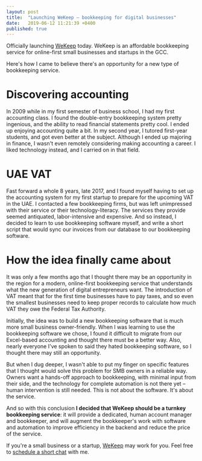 ```yaml
---
layout: post
title:  "Launching WeKeep – bookkeeping for digital businesses"
date:   2019-06-12 11:21:39 +0400
published: true
---
```


Officially launching [WeKeep][wekeep-home] today. WeKeep is an affordable bookkeeping service for online-first small businesses and startups in the GCC.

Here's how I came to believe there's an opportunity for a new type of bookkeeping service.

# Discovering accounting
In 2009 while in my first semester of business school, I had my first accounting class. I found the double-entry bookkeeping system pretty ingenious, and the ability to read financial statements pretty cool. I ended up enjoying accounting quite a bit. In my second year, I tutored first-year students, and got even better at the subject. Although I ended up majoring in finance, I wasn't even remotely considering making accounting a career. I liked technology instead, and I carried on in that field.
   
# UAE VAT
Fast forward a whole 8 years, late 2017, and I found myself having to set up the accounting system for my first startup to prepare for the upcoming VAT in the UAE. I contacted a few bookkeeping firms, but was left unimpressed with their service or their technology-literacy. The services they provide seemed antiquated, labor-intensive and expensive. And so instead, I decided to learn to use bookkeeping software myself, and write a short script that would sync our invoices from our database to our bookkeeping software. 
  
# How the idea finally came about
It was only a few months ago that I thought there may be an opportunity in the region for a modern, online-first bookkeeping service that understands what the new generation of digital entrepreneurs want. The introduction of VAT meant that for the first time businesses have to pay taxes, and so even the smallest businesses need to keep proper records to calculate how much VAT they owe the Federal Tax Authority. 

Initially, the idea was to build a new bookkeeping software that is much more small business owner-friendly. When I was learning to use the bookkeeping software we chose, I found it difficult to migrate from our Excel-based accounting and thought there must be a better way. Also, nearly everyone I've spoken to said they hated bookkeeping software, so I thought there may still an opportunity. 

But when I dug deeper, I wasn't able to put my finger on specific features that I thought would solve this problem for SMB owners in a reliable way. Owners want a hands-off approach to bookkeeping, with minimal input from their side, and the technology for complete automation is not there yet – human intervention is still needed. This is not about the software. It's about the service. 

And so with this conclusion <strong>I decided that WeKeep should be a turnkey bookkeeping service</strong>: it will provide a dedicated, human account manager and bookkeeper, and will augment the bookkeeper's work with software and automation to improve efficiency in the backend and reduce the price of the service. 

If you're a small business or a startup, [WeKeep][wekeep-home] may work for you. Feel free to [schedule a short chat][calendly-wekeep] with me.


[wekeep-home]: https://www.wekeep.co
[calendly-wekeep]: https://calendly.com/wekeep/talk-to-wekeep/
